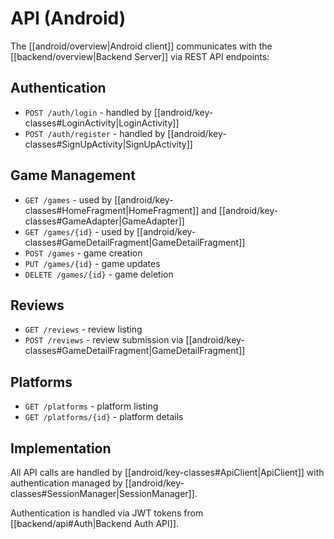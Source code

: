 # API (Android)

The [[android/overview|Android client]] communicates with the [[backend/overview|Backend Server]] via REST API endpoints:

## Authentication
- `POST /auth/login` - handled by [[android/key-classes#LoginActivity|LoginActivity]]
- `POST /auth/register` - handled by [[android/key-classes#SignUpActivity|SignUpActivity]]

## Game Management
- `GET /games` - used by [[android/key-classes#HomeFragment|HomeFragment]] and [[android/key-classes#GameAdapter|GameAdapter]]
- `GET /games/{id}` - used by [[android/key-classes#GameDetailFragment|GameDetailFragment]]
- `POST /games` - game creation
- `PUT /games/{id}` - game updates
- `DELETE /games/{id}` - game deletion

## Reviews
- `GET /reviews` - review listing
- `POST /reviews` - review submission via [[android/key-classes#GameDetailFragment|GameDetailFragment]]

## Platforms
- `GET /platforms` - platform listing
- `GET /platforms/{id}` - platform details

## Implementation

All API calls are handled by [[android/key-classes#ApiClient|ApiClient]] with authentication managed by [[android/key-classes#SessionManager|SessionManager]].

Authentication is handled via JWT tokens from [[backend/api#Auth|Backend Auth API]]. 